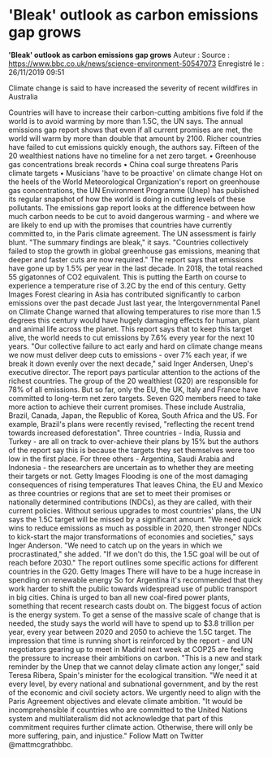 # 'Bleak' outlook as carbon emissions gap grows
**'Bleak' outlook as carbon emissions gap grows**
Auteur : 
Source : https://www.bbc.co.uk/news/science-environment-50547073
Enregistré le : 26/11/2019 09:51


Climate change is said to have increased the severity of recent wildfires in Australia 

Countries will have to increase their carbon-cutting ambitions five fold if the world is to avoid warming by more than 1.5C, the UN says.
The annual emissions gap report shows that even if all current promises are met, the world will warm by more than double that amount by 2100.
Richer countries have failed to cut emissions quickly enough, the authors say.
Fifteen of the 20 wealthiest nations have no timeline for a net zero target.
        •        Greenhouse gas concentrations break records 
        •        China coal surge threatens Paris climate targets
        •        Musicians 'have to be proactive' on climate change 
Hot on the heels of the World Meteorological Organization's report on greenhouse gas concentrations, the UN Environment Programme (Unep) has published its regular snapshot of how the world is doing in cutting levels of these pollutants. 
The emissions gap report looks at the difference between how much carbon needs to be cut to avoid dangerous warming - and where we are likely to end up with the promises that countries have currently committed to, in the Paris climate agreement.
The UN assessment is fairly blunt. "The summary findings are bleak," it says. "Countries collectively failed to stop the growth in global greenhouse gas emissions, meaning that deeper and faster cuts are now required."
The report says that emissions have gone up by 1.5% per year in the last decade. In 2018, the total reached 55 gigatonnes of CO2 equivalent. This is putting the Earth on course to experience a temperature rise of 3.2C by the end of this century.
 Getty Images
Forest clearing in Asia has contributed significantly to carbon emissions over the past decade 
Just last year, the Intergovernmental Panel on Climate Change warned that allowing temperatures to rise more than 1.5 degrees this century would have hugely damaging effects for human, plant and animal life across the planet. 
This report says that to keep this target alive, the world needs to cut emissions by 7.6% every year for the next 10 years.
"Our collective failure to act early and hard on climate change means we now must deliver deep cuts to emissions - over 7% each year, if we break it down evenly over the next decade," said Inger Andersen, Unep's executive director. 
The report pays particular attention to the actions of the richest countries. The group of the 20 wealthiest (G20) are responsible for 78% of all emissions. But so far, only the EU, the UK, Italy and France have committed to long-term net zero targets. 
Seven G20 members need to take more action to achieve their current promises. These include Australia, Brazil, Canada, Japan, the Republic of Korea, South Africa and the US. 
For example, Brazil's plans were recently revised, "reflecting the recent trend towards increased deforestation". 
Three countries - India, Russia and Turkey - are all on track to over-achieve their plans by 15% but the authors of the report say this is because the targets they set themselves were too low in the first place. 
For three others - Argentina, Saudi Arabia and Indonesia - the researchers are uncertain as to whether they are meeting their targets or not. 
 Getty Images
Flooding is one of the most damaging consequences of rising temperatures 
That leaves China, the EU and Mexico as three countries or regions that are set to meet their promises or nationally determined contributions (NDCs), as they are called, with their current policies. 
Without serious upgrades to most countries' plans, the UN says the 1.5C target will be missed by a significant amount.
"We need quick wins to reduce emissions as much as possible in 2020, then stronger NDCs to kick-start the major transformations of economies and societies," says Inger Anderson. 
"We need to catch up on the years in which we procrastinated," she added. "If we don't do this, the 1.5C goal will be out of reach before 2030."
The report outlines some specific actions for different countries in the G20. 
 Getty Images
There will have to be a huge increase in spending on renewable energy 
So for Argentina it's recommended that they work harder to shift the public towards widespread use of public transport in big cities. China is urged to ban all new coal-fired power plants, something that recent research casts doubt on. 
The biggest focus of action is the energy system. To get a sense of the massive scale of change that is needed, the study says the world will have to spend up to $3.8 trillion per year, every year between 2020 and 2050 to achieve the 1.5C target. 
The impression that time is running short is reinforced by the report - and UN negotiators gearing up to meet in Madrid next week at COP25 are feeling the pressure to increase their ambitions on carbon.
"This is a new and stark reminder by the Unep that we cannot delay climate action any longer," said Teresa Ribera, Spain's minister for the ecological transition.
"We need it at every level, by every national and subnational government, and by the rest of the economic and civil society actors. We urgently need to align with the Paris Agreement objectives and elevate climate ambition.
"It would be incomprehensible if countries who are committed to the United Nations system and multilateralism did not acknowledge that part of this commitment requires further climate action. Otherwise, there will only be more suffering, pain, and injustice."
Follow Matt on Twitter @mattmcgrathbbc.



